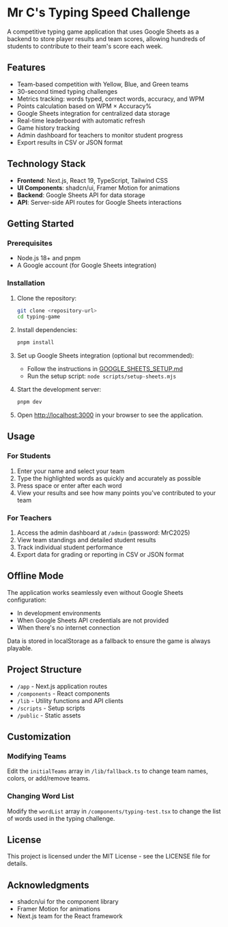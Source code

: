 # Mr C's Typing Speed Challenge

A competitive typing game application that uses Google Sheets as a backend to store player results and team scores, allowing hundreds of students to contribute to their team's score each week.

## Features

- Team-based competition with Yellow, Blue, and Green teams
- 30-second timed typing challenges
- Metrics tracking: words typed, correct words, accuracy, and WPM
- Points calculation based on WPM × Accuracy%
- Google Sheets integration for centralized data storage
- Real-time leaderboard with automatic refresh
- Game history tracking
- Admin dashboard for teachers to monitor student progress
- Export results in CSV or JSON format

## Technology Stack

- **Frontend**: Next.js, React 19, TypeScript, Tailwind CSS
- **UI Components**: shadcn/ui, Framer Motion for animations
- **Backend**: Google Sheets API for data storage
- **API**: Server-side API routes for Google Sheets interactions

## Getting Started

### Prerequisites

- Node.js 18+ and pnpm
- A Google account (for Google Sheets integration)

### Installation

1. Clone the repository:
   ```bash
   git clone <repository-url>
   cd typing-game
   ```

2. Install dependencies:
   ```bash
   pnpm install
   ```

3. Set up Google Sheets integration (optional but recommended):
   - Follow the instructions in [GOOGLE_SHEETS_SETUP.md](GOOGLE_SHEETS_SETUP.md)
   - Run the setup script: `node scripts/setup-sheets.mjs`

4. Start the development server:
   ```bash
   pnpm dev
   ```

5. Open [http://localhost:3000](http://localhost:3000) in your browser to see the application.

## Usage

### For Students

1. Enter your name and select your team
2. Type the highlighted words as quickly and accurately as possible
3. Press space or enter after each word
4. View your results and see how many points you've contributed to your team

### For Teachers

1. Access the admin dashboard at `/admin` (password: MrC2025)
2. View team standings and detailed student results
3. Track individual student performance
4. Export data for grading or reporting in CSV or JSON format

## Offline Mode

The application works seamlessly even without Google Sheets configuration:

- In development environments
- When Google Sheets API credentials are not provided
- When there's no internet connection

Data is stored in localStorage as a fallback to ensure the game is always playable.

## Project Structure

- `/app` - Next.js application routes
- `/components` - React components
- `/lib` - Utility functions and API clients
- `/scripts` - Setup scripts
- `/public` - Static assets

## Customization

### Modifying Teams

Edit the `initialTeams` array in `/lib/fallback.ts` to change team names, colors, or add/remove teams.

### Changing Word List

Modify the `wordList` array in `/components/typing-test.tsx` to change the list of words used in the typing challenge.

## License

This project is licensed under the MIT License - see the LICENSE file for details.

## Acknowledgments

- shadcn/ui for the component library
- Framer Motion for animations
- Next.js team for the React framework

